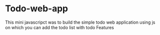 # Todo-web-app
This mini javascripct was to build the simple todo  web application using js on which you can add the todo list with todo Features
